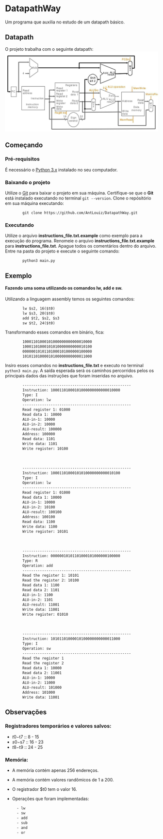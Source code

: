 # DatapathWay
Um programa que auxilia no estudo de um datapath básico.

## Datapath
O projeto trabalha com o seguinte datapath:
![Datapath Básico](/images/basic_datapath.jpg)

## Começando

### Pré-requisitos
É necessário o [Python 3.x](https://www.python.org/downloads/) instalado no seu computador.

### Baixando o projeto
Utilize o [Git](https://git-scm.com/) para baixar o projeto em sua máquina.
Certifique-se que o **Git** está instalado executando no terminal ```git --version```.
Clone o repósitório em sua máquina executando:
```
        git clone https://github.com/AntLouiz/DatapathWay.git
```

### Executando
Utilize o arquivo **instructions_file.txt.example** como exemplo para a execução do programa.
Renomeie o arquivo **instructions_file.txt.example** para **instructions_file.txt**.
Apague todos os comentários dentro do arquivo.
Entre na pasta do projeto e execute o seguinte comando:

```
        python3 main.py
```

## Exemplo
#### Fazendo uma soma utilizando os comandos **lw**, **add** e **sw**.

Utilizando a linguagem assembly temos os seguintes comandos:

```
        lw $s2, 16($t0)
        lw $s3, 20($t0)
        add $t2, $s2, $s3
        sw $t2, 24($t0)
```

Transformando esses comandos em binário, fica:

```
        10001101000101000000000000010000
        10001101000101010000000000010100
        00000010101101000101000000100000
        10101101000010100000000000011000
```

Insiro esses comandos no **instructions_file.txt** e executo no terminal ```python3 main.py```.
A saída esperada será os caminhos percorridos pelos os principais dados das instruções
que foram inseridas no arquivo.

```
        --------------------------------------------------
        Instruction: 10001101000101000000000000010000
        Type: I
        Operation: lw
        --------------------------------------------------
        Read register 1: 01000
        Read data 1: 10000
        ALU-in-1: 10000
        ALU-in-2: 10000
        ALU-result: 100000
        Address: 100000
        Read data: 1101
        Write data: 1101
        Write register: 10100



        --------------------------------------------------
        Instruction: 10001101000101010000000000010100
        Type: I
        Operation: lw
        --------------------------------------------------
        Read register 1: 01000
        Read data 1: 10000
        ALU-in-1: 10000
        ALU-in-2: 10100
        ALU-result: 100100
        Address: 100100
        Read data: 1100
        Write data: 1100
        Write register: 10101



        --------------------------------------------------
        Instruction: 00000010101101000101000000100000
        Type: R
        Operation: add
        --------------------------------------------------
        Read the register 1: 10101
        Read the register 2: 10100
        Read data 1: 1100
        Read data 2: 1101
        ALU-in-1: 1100
        ALU-in-2: 1101
        ALU-result: 11001
        Write data: 11001
        Write register: 01010



        --------------------------------------------------
        Instruction: 10101101000010100000000000011000
        Type: I
        Operation: sw
        --------------------------------------------------
        Read the register 1
        Read the register 2
        Read data 1: 10000
        Read data 2: 11001
        ALU-in-1: 10000
        ALU-in-2: 11000
        ALU-result: 101000
        Address: 101000
        Write data: 11001
```

## Observações

### Registradores temporários e valores salvos:
* $t0-$t7 :: 8 - 15
* $s0-$s7 :: 16 - 23
* $t8-$t9 :: 24 - 25

### Memória:
* A memória contém apenas 256 endereços.
* A memória contém valores randômicos de 1 a 200.
* O registrador $t0 tem o valor 16.
* Operações que foram implementadas:

        - lw
        - sw
        - add
        - sub
        - and
        - or
